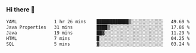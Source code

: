 ### Hi there 👋

<!--START_SECTION:waka-->

```txt
YAML              1 hr 26 mins    ████████████▒░░░░░░░░░░░░   49.69 %
Java Properties   31 mins         ████▒░░░░░░░░░░░░░░░░░░░░   17.86 %
Java              19 mins         ██▓░░░░░░░░░░░░░░░░░░░░░░   11.29 %
HTML              7 mins          █░░░░░░░░░░░░░░░░░░░░░░░░   04.25 %
SQL               5 mins          ▓░░░░░░░░░░░░░░░░░░░░░░░░   03.24 %
```

<!--END_SECTION:waka-->

<!--
**jerry-shao/jerry-shao** is a ✨ _special_ ✨ repository because its `README.md` (this file) appears on your GitHub profile.

Here are some ideas to get you started:

- 🔭 I’m currently working on ...
- 🌱 I’m currently learning ...
- 👯 I’m looking to collaborate on ...
- 🤔 I’m looking for help with ...
- 💬 Ask me about ...
- 📫 How to reach me: ...
- 😄 Pronouns: ...
- ⚡ Fun fact: ...
-->
